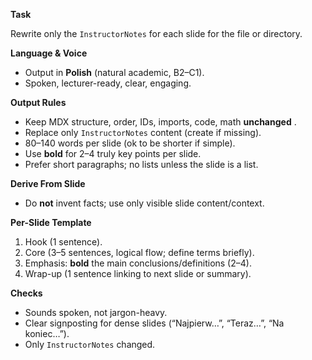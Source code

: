 **Task**

Rewrite only the `InstructorNotes` for each slide for the file or directory.

**Language & Voice**

* Output in **Polish** (natural academic, B2–C1).
* Spoken, lecturer-ready, clear, engaging.

**Output Rules**

* Keep MDX structure, order, IDs, imports, code, math  **unchanged** .
* Replace only `InstructorNotes` content (create if missing).
* 80–140 words per slide (ok to be shorter if simple).
* Use **bold** for 2–4 truly key points per slide.
* Prefer short paragraphs; no lists unless the slide is a list.

**Derive From Slide**

* Do **not** invent facts; use only visible slide content/context.

**Per-Slide Template**

1. Hook (1 sentence).
2. Core (3–5 sentences, logical flow; define terms briefly).
3. Emphasis: **bold** the main conclusions/definitions (2–4).
4. Wrap-up (1 sentence linking to next slide or summary).

**Checks**

* Sounds spoken, not jargon-heavy.
* Clear signposting for dense slides (“Najpierw…”, “Teraz…”, “Na koniec…”).
* Only `InstructorNotes` changed.
